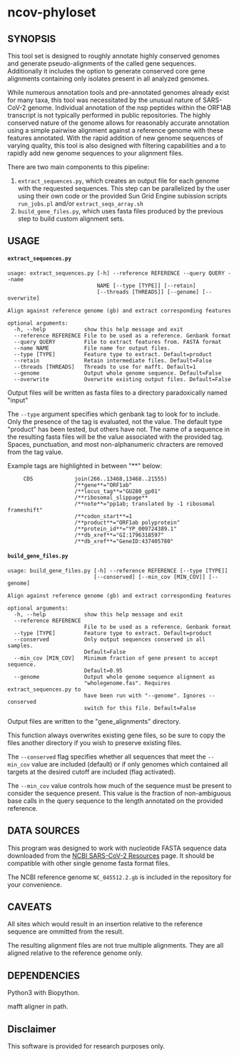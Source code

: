 # ncov-phyloset

## SYNOPSIS

This tool set is designed to roughly annotate highly conserved genomes and generate pseudo-alignments of the called gene sequences. Additionally it includes the option to generate conserved core gene alignments containing only isolates present in all analyzed genomes.

While numerous annotation tools and pre-annotated genomes already exist for many taxa, this tool was necessitated by the unusual nature of SARS-CoV-2 genome. Individual annotation of the nsp peptides within the ORF1AB transcript is not typically performed in public repositories. The highly conserved nature of the genome allows for reasonably accurate annotation using a simple pairwise alignment against a reference genome with these features annotated. With the rapid addition of new genome sequences of varying quality, this tool is also designed with filtering capabilities and a to rapidly add new genome sequences to your alignment files.

There are two main components to this pipeline:
1. `extract_sequences.py`, which creates an output file for each genome with the requested sequences.  This step can be parallelized by the user using their own code or the provided Sun Grid Engine subission scripts `run_jobs.pl` and/or `extract_seqs_array.sh`
2. `build_gene_files.py`, which uses fasta files produced by the previous step to build custom alignment sets.

## USAGE
#### `extract_sequences.py`
```
usage: extract_sequences.py [-h] --reference REFERENCE --query QUERY --name
                            NAME [--type [TYPE]] [--retain]
                            [--threads [THREADS]] [--genome] [--overwrite]

Align against reference genome (gb) and extract corresponding features

optional arguments:
  -h, --help            show this help message and exit
  --reference REFERENCE File to be used as a reference. Genbank format
  --query QUERY         File to extract features from. FASTA format
  --name NAME           File name for output files.
  --type [TYPE]         Feature type to extract. Default=product
  --retain              Retain intermediate files. Default=False
  --threads [THREADS]   Threads to use for mafft. Default=1
  --genome              Output whole genome sequence. Default=False
  --overwrite           Overwrite existing output files. Default=False
```
Output files will be written as fasta files to a directory paradoxically named "input"

The `--type` argument specifies which genbank tag to look for to include.  Only the presence of the tag is evaluated, not the value.  The default type "product" has been tested, but others have not.  The name of a sequence in the resulting fasta files will be the value associated with the provided tag.  Spaces, punctuation, and most non-alphanumeric chracters are removed from the tag value.

Example tags are highlighted in between "**" below:
```
     CDS             join(266..13468,13468..21555)
                     /**gene**="ORF1ab"
                     /**locus_tag**="GU280_gp01"
                     /**ribosomal_slippage**
                     /**note**="pp1ab; translated by -1 ribosomal frameshift"
                     /**codon_start**=1
                     /**product**="ORF1ab polyprotein"
                     /**protein_id**="YP_009724389.1"
                     /**db_xref**="GI:1796318597"
                     /**db_xref**="GeneID:437405780"
```

#### `build_gene_files.py`
```
usage: build_gene_files.py [-h] --reference REFERENCE [--type [TYPE]]
                           [--conserved] [--min_cov [MIN_COV]] [--genome]

Align against reference genome (gb) and extract corresponding features

optional arguments:
  -h, --help            show this help message and exit
  --reference REFERENCE
                        File to be used as a reference. Genbank format
  --type [TYPE]         Feature type to extract. Default=product
  --conserved           Only output sequences conserved in all samples.
                        Default=False
  --min_cov [MIN_COV]   Minimum fraction of gene present to accept sequence.
                        Default=0.95
  --genome              Output whole genome sequence alignment as
                        "wholegenome.fas". Requires extract_sequences.py to
                        have been run with "--genome". Ignores --conserved
                        switch for this file. Default=False
```
Output files are written to the "gene_alignments" directory.

This function always overwrites existing gene files, so be sure to copy the files another directory if you wish to preserve existing files.

The `--conserved` flag specifies whether all sequences that meet the `--min_cov` value are included (default) or if only genomes which contained all targets at the desired cutoff are included (flag activated).

The `--min_cov` value controls how much of the sequence must be present to consider the sequence present. This value is the fraction of non-ambiguous base calls in the query sequence to the length annotated on the provided reference.

## DATA SOURCES
This program was designed to work with nucleotide FASTA sequence data downloaded from the [NCBI SARS-CoV-2 Resources](https://www.ncbi.nlm.nih.gov/sars-cov-2/) page.  It should be compatible with other single genome fasta format files.

The NCBI reference genome `NC_045512.2.gb` is included in the repository for your convenience.

## CAVEATS
All sites which would result in an insertion relative to the reference sequence are ommitted from the result.

The resulting alignment files are not true multiple alignments.  They are all aligned relative to the reference genome only.


## DEPENDENCIES
Python3 with Biopython.

mafft aligner in path.

## Disclaimer
This software is provided for research purposes only.